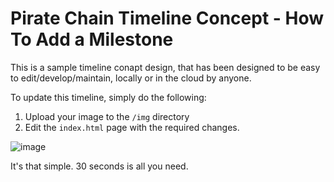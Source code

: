 # Pirate Chain Timeline Concept - How To Add a Milestone

This is a sample timeline conapt design, that has been designed to be easy to edit/develop/maintain, locally or in the cloud by anyone.

To update this timeline, simply do the following:

1. Upload your image to the `/img` directory
2. Edit the `index.html` page with the required changes.

![image](https://github.com/QuirkyRobots/pirate-chain-timeline/assets/29914179/9ccb9d42-9fde-4569-a821-87f8a543abeb)

It's that simple. 30 seconds is all you need.
